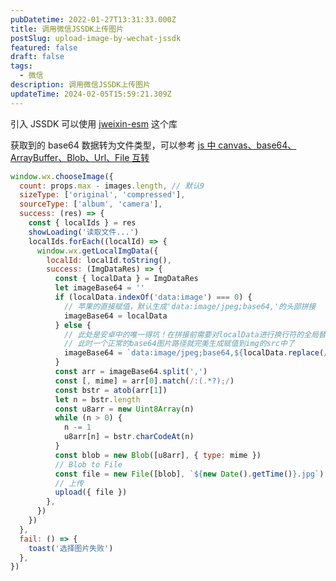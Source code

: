 ```yaml
---
pubDatetime: 2022-01-27T13:31:33.000Z
title: 调用微信JSSDK上传图片
postSlug: upload-image-by-wechat-jssdk
featured: false
draft: false
tags:
  - 微信
description: 调用微信JSSDK上传图片
updateTime: 2024-02-05T15:59:21.309Z
---
```


引入 JSSDK 可以使用 [jweixin-esm](https://github.com/wtto00/jweixin-esm) 这个库

获取到的 base64 数据转为文件类型，可以参考 [js 中 canvas、base64、ArrayBuffer、Blob、Url、File 互转](https://github.com/wtto00/wtto00.github.io/blob/main/src/content/blog/canvas-base64-arraybuffer-blob-url-file-transform.md)

```javascript
window.wx.chooseImage({
  count: props.max - images.length, // 默认9
  sizeType: ['original', 'compressed'],
  sourceType: ['album', 'camera'],
  success: (res) => {
    const { localIds } = res
    showLoading('读取文件...')
    localIds.forEach((localId) => {
      window.wx.getLocalImgData({
        localId: localId.toString(),
        success: (ImgDataRes) => {
          const { localData } = ImgDataRes
          let imageBase64 = ''
          if (localData.indexOf('data:image') === 0) {
            // 苹果的直接赋值，默认生成'data:image/jpeg;base64,'的头部拼接
            imageBase64 = localData
          } else {
            // 此处是安卓中的唯一得坑！在拼接前需要对localData进行换行符的全局替换
            // 此时一个正常的base64图片路径就完美生成赋值到img的src中了
            imageBase64 = `data:image/jpeg;base64,${localData.replace(/\n/g, '')}`
          }
          const arr = imageBase64.split(',')
          const [, mime] = arr[0].match(/:(.*?);/)
          const bstr = atob(arr[1])
          let n = bstr.length
          const u8arr = new Uint8Array(n)
          while (n > 0) {
            n -= 1
            u8arr[n] = bstr.charCodeAt(n)
          }
          const blob = new Blob([u8arr], { type: mime })
          // Blob to File
          const file = new File([blob], `${new Date().getTime()}.jpg`)
          // 上传
          upload({ file })
        },
      })
    })
  },
  fail: () => {
    toast('选择图片失败')
  },
})
```
